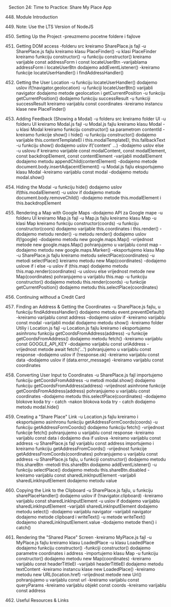 Section 24: Time to Practice: Share My Place App

448. Module Introduction

449. Note: Use the LTS Version of NodeJS

450. Setting Up the Project
-preuzmemo pocetne foldere i fajlove

451. Getting DOM access
-folderu src kreiramo SharePlace.js fajl
-u SharePlace.js fajlu kreiramo klasu PlaceFinder()
-u klasi PlaceFinder kreiramo funkciju constructor()
-u funkciju constructor() kreiramo varijable const addressForm i const locateUserBtn
-varijablama addressForm i locateUserBtn dodajemo addEventListener()
-kreiramo funkcije locateUserHandler() i findAddressHandler()

452. Getting the User Location
-u funkciju locateUserHandler() dodajemo uslov if(!navigator.geolocation)
-u funkciji locateUserBtn() varijabli navigator dodajemo metode geolocation i getCurrentPosition
-u funkciju getCurrentPosition() dodajemo funkciju successResult
-u funkciji successResult kreiramo varijablu const coordinates
-kreiramo instancu klase new PlaceFinder()

453. Adding Feedback (Showing a Modal)
-u folderu src kreiramo folder UI
-u folderu UI kreiramo Modal.js fajl
-u Modal.js fajlu kreiramo klasu Modal
-u klasi Modal kreiramo funkciju constructor() sa parametrom contentId
-kreiramo funkcije show() i hide()
-u funkciju constructor() dodajemo varijable this.contentTemplateEl i this.modalTemplateEl, this.fallbackText
-u funkciju show() dodajemo uslov if('content' ...)
-dodajemo uslov else
-u uslovu if kreiramo varijable const modalContent, const modalElement, const backdropElement, const contentElement
-varijabli modalElement dodajemo metodu appendChild(contentElement)
-dodajemo metode document.body.insertAdjacentElement()
-u Modal.js fajlu eksportujemo klasu Modal
-kreiramo varijablu const modal
-dodajemo metodu modal.show()

454. Hiding the Modal
-u funkciju hide() dodajemo uslov if(this.modalElement)
-u uslov if dodajemo metode document.body.removeChild()
-dodajemo metode this.modalElement i this.backdropElement

455. Rendering a Map with Google Maps
-dodajemo API za Google mape
-u folderu UI kreiramo Map.js fajl
-u Map.js fajlu kreiramo klasu Map
-u klasi Map kreiramo funkciju constructor(coords)
-u funkciju constructor(coors) dodajemo varijable this.coordinates i this.render()
-dodajemo metodu render()
-u metodu render() dodajemo uslov if(!google)
-dodajemo metodu new google.maps.Map()
-vrijednost metode new google.maps.Map() pohranjujemo u varijablu const map
-dodajemo metodu new google.maps.Marker()
-eksportujemo klasu Map
-u SharePlace.js fajlu kreiramo metodu selectPlace(coordinates)
-u metodi selectPlace() kreiramo metodu new Map(coordinates)
-dodajemo uslove if i else
-u uslov if (this.map) dodajemo metodu this.map.render(coordinates)
-u uslovu else vrijednost metode new Map(coordinates) pohranjujemo u varijablu this.map
-u funkciju constructor() dodajemo metodu this.render(coords)
-u funkcije getCurrentPosition() dodajemo metodu this.selectPlace(coordinates)

456. Continuing withoud a Credit Card

457. Finding an Address & Getting the Coordinates
-u SharePlace.js fajlu, u funkciju findAddressHandler() dodajemo metodu event.preventDefault()
-kreiramo varijablu const address
-dodajemo uslov if 
-kreiramo varijablu const modal
-varijabli modal dodajemo metodu show()
-kreiramo folder Utiliy i Location.js fajl
-u Location.js fajlu kreiramo i eksportujemo asinhronu funkciju getCoordsFromAddress(address)
-u funkcije getCoordsFromAddress() dodajemo metodu fetch()
-kreiramo varijablu const GOOGLE_API_KEY
-dodajemo varijablu const urlAddress
-vrijednost metode await fetch('...') pohranjujemo u varijablu const response
-dodajemo uslov if (!response.ok)
-kreiramo varijablu const data
-dodajemo uslov if (data.error_message)
-kreiramo varijablu const coordinates

458. Converting User Input to Coordinates
-u SharePlace.js fajl importujemo funkciju getCoordsFromAddress
-u metodi modal.show() dodajemo funkciju getCoordsFromAddress(address)
-vrijednost asinhrone funkcije getCoordsFromAddress(address) pohranjujemo u varijablu const coordinates
-dodajemo metodu this.selectPlace(coordinates)
-dodajemo blokove koda try - catch
-nakon blokova koda try - catch dodajemo metodu modal.hide()

459. Creating a "Share Place" Link
-u Location.js fajlu kreiramo i eksportujemo asinhronu funkciju getAddressFormCoords(coords)
-u funkciju getAddressFormCoords() dodajemo funkciju fetch()
-vrijednost funkcije fetch() pohranjujemo u varijablu const response
-kreiramo varijablu const data i dodajemo dva if uslova
-kreiramo varijablu const address
-u SharePlace.js fajl 
varijablu const address importujemo i kreiramo funkciju getAddressFromCoords()
-vrijednost funkcije getAddressFromCoords(coordinates) pohranjujemo u varijablu const address
-u SharePlace.js fajlu, u funkciji constructor() dodajemo metodu this.shareBtn
-metodi this.shareBtn dodajemo addEventListener()
-u funkciju selectPlace() dodajemo metodu this.shareBtn.disabled
-kreiramo varijablu const sharedLinkInputElement
-varijabli sharedLinkInputElement dodajemo metodu value

460. Copying the Link to the Clipboard
-u SharePlace.js fajlu, u funkciju sharePlaceHandler() dodajemo uslov if (!navigator.clipboard)
-kreiramo varijablu const sharedLinkInputElement
-u uslov if dodajemo varijablu sharedLinkInputElement 
-varijabli sharedLinkInputElement dodajemo metodu select()
-dodajemo varijablu navigator
-varijabli navigator dodajemo metode clipboard i writeText()
-u metode writeText() dodajemo sharedLinkInputElement.value
-dodajemo metode then() i catch()

461. Rendering the "Shared Place" Screen
-kreiramo MyPlace.js fajl
-u MyPlace.js fajlu kreiramo klasu LoadedPlace
-u klasu LoadedPlace dodajemo funkciju constructor()
-funkciji constructor() dodajemo parametre coordinates i address
-importujemo klasu Map
-u funkciju constructor() dodajemo metodu new Map(coordinates)
-kreiramo varijablu const headerTittleEl
-varijabli headerTittleEl dodajemo metodu textContent
-kreiramo instancu klase new LoadedPlace()
-kreiramo metodu new URL(location.href)
-vrijednost metode new Url() pohranjujemo u varijablu const url
-kreiramo varijablu const queryParams
-kreiramo varijablu objekt const coords
-kreiramo varijablu const address

462. Useful Resources & Links
 